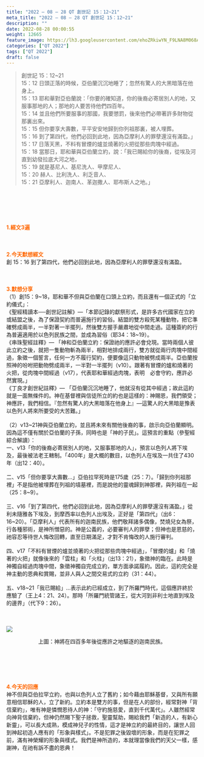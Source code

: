```yaml
---
title: "2022 – 08 – 28 QT 創世記 15：12~21"
meta_title: "2022 – 08 – 28 QT 創世記 15：12~21"
description: ""
date: 2022-08-28 00:00:55
weight: 12665
feature_image: https://lh3.googleusercontent.com/ehoZRkiwYN_F9LNA8M068AYxt73EavCZno-PD1cJRuf5BbSkQVUWr3gNEbt5kSs28Pb_Elg17kSrtf9ybWvojWoMV6I4tPM3vGRGDq6GkKkPdL2Gut4QAIw4-uykKUAtNiKgQKntvsU=w800
categories: ["QT 2022"]
tags: ["QT 2022"]
draft: false
---
```


<blockquote>創世記 15：12~21<br />
15：12 日頭正落的時候，亞伯蘭沉沉地睡了；忽然有驚人的大黑暗落在他身上。<br />
15：13 耶和華對亞伯蘭說：「你要的確知道，你的後裔必寄居別人的地，又服事那地的人；那地的人要苦待他們四百年。<br />
15：14 並且他們所要服事的那國，我要懲罰，後來他們必帶著許多財物從那裏出來。<br />
15：15 但你要享大壽數，平平安安地歸到你列祖那裏，被人埋葬。<br />
15：16 到了第四代，他們必回到此地，因為亞摩利人的罪孽還沒有滿盈。」<br />
15：17 日落天黑，不料有冒煙的爐並燒著的火把從那些肉塊中經過。<br />
15：18 當那日，耶和華與亞伯蘭立約，說：「我已賜給你的後裔，從埃及河直到幼發拉底大河之地，<br />
15：19 就是基尼人、基尼洗人、甲摩尼人、<br />
15：20 赫人、比利洗人、利乏音人、<br />
15：21 亞摩利人、迦南人、革迦撒人、耶布斯人之地。」</blockquote><br />
&nbsp;<br />
<br />
&nbsp;<br />
<br />
<span style="color: #ff6600;"><strong>1.經文3遍</strong></span><br />
<br />
&nbsp;<br />
<br />
<span style="color: #ff6600;"><strong>2.今天默想經文<br />
</strong></span>創 15：16 到了第四代，他們必回到此地，因為亞摩利人的罪孽還沒有滿盈。<br />
<br />
&nbsp;<br />
<br />
<strong><span style="color: #ff6600;">3.默想分享<br />
</span></strong>（1）創15：9~18，耶和華不但與亞伯蘭在口頭上立約，而且還有一個正式的「立約儀式」：<br />
《聖經精讀本──創世記註解》—「本節記錄的獻祭形式，是許多古代國家在立約或結盟之後，為了保證契約而普遍施行的習俗。結盟的雙方殺死某種動物，把它準確劈成兩半，一半對著一半擺列，然後雙方握手嚴肅地從中間走過。這種簽約的行為普遍適用於以色列民族之間，並成為習俗（耶34：18~19）。<br />
《串珠聖經註釋》— 「神和亞伯蘭立約：保證祂的應許必會兌現。當時兩個人彼此立約之後，就把一隻動物斬為兩半，相對地排成兩行，雙方就從兩行肉塊中間經過，象徵一個誓言，任何一方不履行契約，便要像這只動物被劈成兩半。亞伯蘭按照神的吩咐把動物劈成兩半，一半對一半擺列（v10）。跟著有冒煙的爐和燒著的火把，從肉塊中間經過（v17），代表耶和華經過肉塊，表明　必會守約，應許必然實現。」<br />
《丁良才創世紀註釋》— 「亞伯蘭沉沉地睡了，他就沒有從其中經過；故此這約就是一面無條件的。神在基督裡與信徒所立的約也是這樣的：神賜恩，我們領受；神應許，我們相信。『忽然有驚人的大黑暗落在他身上』—這驚人的大黑暗是豫表以色列人將來所要受的大苦難。」<br />
<br />
（2）v13~21神與亞伯蘭立約，並且將未來有關他後裔的事，啟示向亞伯蘭顯明。因為這不僅有關於亞伯蘭的子孫，同時也是「神的子民」。這預言的重點（參聖經綜合解讀）：<br />
一、v13「你的後裔必寄居別人的地，又服事那地的人」，預言以色列人將下埃及，最後被法老王轄制。「400年」是大概的數目，以色列人在埃及一共住了430年（出12：40）。<br />
<br />
二、v15「但你要享大壽數…」亞伯拉罕死時是175歲（25：7）。「歸到你列祖那裡」不是指他被埋葬在列祖的墳墓裡，而是說他的靈魂歸到神那裡，與列祖在一起（25：8~9）。<br />
<br />
三、v16「到了第四代，他們必回到此地，因為亞摩利人的罪孽還沒有滿盈。」從利未隨雅各下埃及，到摩西率以色列人出埃及，正好是「第四代」（出6：16~20）。「亞摩利人」代表所有的迦南民族，他們敬拜諸多偶像，焚燒兒女為祭，行各種邪術，是神所憎惡的。神是公義的，必要審判人的罪孽；但神也是恩慈的，祂容忍等待世人悔改回轉，直至日期滿足，才對不肯悔改的人施行審判。<br />
<br />
四、v17「不料有冒煙的爐並燒著的火把從那些肉塊中經過」，「冒煙的爐」和「燒著的火把」就像後來的「雲柱」和「火柱」（出13：21），象徵神的臨在。此時是神獨自經過肉塊中間，象徵神獨自完成立約，單方面承諾履約。因此，這約完全是神主動的恩典和賞賜，並非人與人之間交易式的立約（31：44）。<br />
<br />
五、v18~21「我已賜給」…表示此約已經成立，到了所羅門時代，這個應許終於應驗了（王上4：21、24）。那時「所羅門統管諸王，從大河到非利士地直到埃及的邊界」（代下9：26）。<br />
<br />
&nbsp;<br />
<br />
<img class="aligncenter" src="https://cmcbiblereading.com/wp-content/uploads/2016/10/271.jpg?w=687" /><br />
<p style="text-align: center;">上圖：神將在四百多年後從應許之地驅逐的迦南民族。</p><br />
<strong><span style="color: #ff6600;"> </span></strong><br />
<br />
&nbsp;<br />
<br />
<strong><span style="color: #ff6600;">4.今天的回應<br />
</span></strong>神不但與亞伯拉罕立約，也與以色列人立了舊約；如今藉由耶穌基督，又與所有願意相信耶穌的人，立了新約。立約本是雙方的事，但是在人的部份，經常對神「背信棄約」，唯有神是憐憫恩待人的神：「守約施慈愛，直到千代萬代」。人雖然經常向神背信棄約，但神仍然賜下聖子拯救，聖靈幫助，賜給我們「新造的人，有新心新靈」，可以長大成熟，模成神兒子的性情，這才是神立約的最終目的，讓世人回到神起初造人應有的「形象與樣式」。不是犯罪之後毀壞的形象，而是在犯罪之前，滿有神榮耀的形象與樣式。我們是神所造的，本就理當像我們的天父一樣，感謝神，在祂有訴不盡的恩典！<br />
<br />
&nbsp;<br />
<br />
&nbsp;<br />
<br />
&nbsp;
        